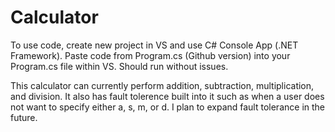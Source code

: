 # Calculator

To use code, create new project in VS and use C# Console App (.NET Framework). Paste code from Program.cs (Github version) into your Program.cs file within VS. Should run without issues.

This calculator can currently perform addition, subtraction, multiplication, and division. It also has fault tolerence built into it such as when a user does not want to specify either a, s, m, or d. I plan to expand fault tolerance in the future. 
